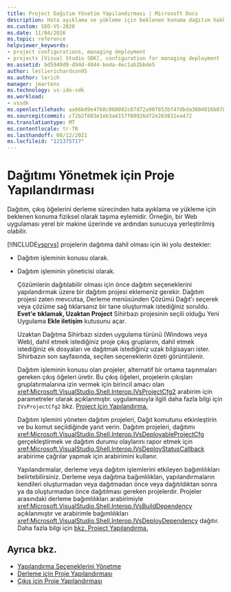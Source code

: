 ```yaml
---
title: Project Dağıtım Yönetim Yapılandırması | Microsoft Docs
description: Hata ayıklama ve yükleme için beklenen konuma dağıtım hakkında bilgi ve dağıtımı destekleyen projeleri Visual Studio iki yolu hakkında bilgi edinebilirsiniz.
ms.custom: SEO-VS-2020
ms.date: 11/04/2016
ms.topic: reference
helpviewer_keywords:
- project configurations, managing deployment
- projects [Visual Studio SDK], configuration for managing deployment
ms.assetid: bd5940d9-d94d-4944-beda-4ec1ab2bbde5
author: leslierichardson95
ms.author: lerich
manager: jmartens
ms.technology: vs-ide-sdk
ms.workload:
- vssdk
ms.openlocfilehash: aa66bd9e4760c060082c07d72a90f853bf47dbda3604016b8786fb105fbaac4d
ms.sourcegitcommit: c72b2f603e1eb3a4157f00926df2e263831ea472
ms.translationtype: MT
ms.contentlocale: tr-TR
ms.lasthandoff: 08/12/2021
ms.locfileid: "121375717"
---
```

# <a name="project-configuration-for-managing-deployment"></a>Dağıtımı Yönetmek için Proje Yapılandırması
Dağıtım, çıkış öğelerini derleme sürecinden hata ayıklama ve yükleme için beklenen konuma fiziksel olarak taşıma eylemidir. Örneğin, bir Web uygulaması yerel bir makine üzerinde ve ardından sunucuya yerleştirilmiş olabilir.

 [!INCLUDE[vsprvs](../../code-quality/includes/vsprvs_md.md)] projelerin dağıtıma dahil olması için iki yolu destekler:

- Dağıtım işleminin konusu olarak.

- Dağıtım işleminin yöneticisi olarak.

  Çözümlerin dağıtılabilir olması için önce dağıtım seçeneklerini yapılandırmak üzere bir dağıtım projesi eklemeniz gerekir. Dağıtım projesi zaten mevcutsa, Derleme menüsünden Çözümü Dağıt'ı  seçerek veya  çözüme sağ tıklarsanız bir tane oluşturmak istediğiniz soruldu. **Evet'e** **tıklamak, Uzaktan Project** Sihirbazı projesinin seçili olduğu Yeni Uygulama **Ekle iletişim** kutusunu açar.

  Uzaktan Dağıtma Sihirbazı sizden uygulama türünü (Windows veya Web), dahil etmek istediğiniz proje çıkış gruplarını, dahil etmek istediğiniz ek dosyaları ve dağıtmak istediğiniz uzak bilgisayarı ister. Sihirbazın son sayfasında, seçilen seçeneklerin özeti görüntülenir.

  Dağıtım işleminin konusu olan projeler, alternatif bir ortama taşınmaları gereken çıkış öğeleri üretir. Bu çıkış öğeleri, projelerin çıkışları gruplatırmalarına izin vermek için birincil amacı olan <xref:Microsoft.VisualStudio.Shell.Interop.IVsProjectCfg2> arabirim için parametreler olarak açıklanmıştır. uygulamasıyla ilgili daha fazla bilgi için `IVsProjectCfg2` bkz. [Project Için Yapılandırma.](../../extensibility/internals/project-configuration-for-output.md)

  Dağıtım işlemini yöneten dağıtım projeleri, Dağıt komutunu etkinleştirin ve bu komut seçildiğinde yanıt verin. Dağıtım projeleri, dağıtımı <xref:Microsoft.VisualStudio.Shell.Interop.IVsDeployableProjectCfg> gerçekleştirmek ve dağıtım durumu olaylarını rapor etmek için <xref:Microsoft.VisualStudio.Shell.Interop.IVsDeployStatusCallback> arabirime çağrılar yapmak için arabirimini kullanır.

  Yapılandırmalar, derleme veya dağıtım işlemlerini etkileyen bağımlılıkları belirtebilirsiniz. Derleme veya dağıtma bağımlılıkları, yapılandırmaların kendileri oluşturmadan veya dağıtmadan önce veya dağıtıldıktan sonra ya da oluşturmadan önce dağıtılması gereken projelerdir. Projeler arasındaki derleme bağımlılıkları arabirimiyle <xref:Microsoft.VisualStudio.Shell.Interop.IVsBuildDependency> açıklanmıştır ve arabirimle bağımlılıkları <xref:Microsoft.VisualStudio.Shell.Interop.IVsDeployDependency> dağıtır. Daha fazla bilgi için [bkz. Project Yapılandırma.](../../extensibility/internals/project-configuration-for-building.md)

## <a name="see-also"></a>Ayrıca bkz.
- [Yapılandırma Seçeneklerini Yönetme](../../extensibility/internals/managing-configuration-options.md)
- [Derleme için Proje Yapılandırması](../../extensibility/internals/project-configuration-for-building.md)
- [Çıkış için Proje Yapılandırması](../../extensibility/internals/project-configuration-for-output.md)
